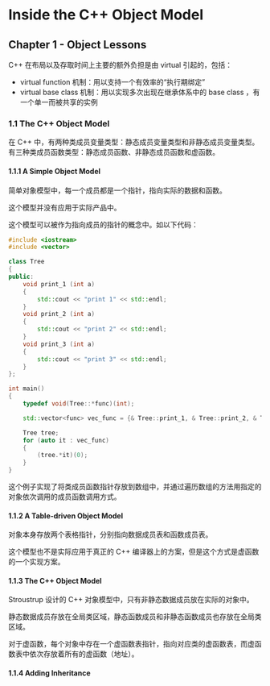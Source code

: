 # Inside the C++ Object Model

## Chapter 1 - Object Lessons

C++ 在布局以及存取时间上主要的额外负担是由 virtual 引起的，包括：  

- virtual function 机制：用以支持一个有效率的“执行期绑定”  
- virtual base class 机制：用以实现多次出现在继承体系中的 base class ，有一个单一而被共享的实例

### 1.1 The C++ Object Model

在 C++ 中，有两种类成员变量类型：静态成员变量类型和非静态成员变量类型。有三种类成员函数类型：静态成员函数、非静态成员函数和虚函数。  

#### 1.1.1 A Simple Object Model

简单对象模型中，每一个成员都是一个指针，指向实际的数据和函数。  

这个模型并没有应用于实际产品中。  

这个模型可以被作为指向成员的指针的概念中。如以下代码：  

```C++
#include <iostream>
#include <vector>

class Tree
{
public:
    void print_1 (int a)
    {
        std::cout << "print 1" << std::endl;
    }
    void print_2 (int a)
    {
        std::cout << "print 2" << std::endl;
    }
    void print_3 (int a)
    {
        std::cout << "print 3" << std::endl;
    }
};

int main()
{
    typedef void(Tree::*func)(int);

    std::vector<func> vec_func = {& Tree::print_1, & Tree::print_2, & Tree::print_3};

    Tree tree;
    for (auto it : vec_func) 
    {
        (tree.*it)(0);
    }
}
```

这个例子实现了将类成员函数指针存放到数组中，并通过遍历数组的方法用指定的对象依次调用的成员函数调用方式。  

#### 1.1.2 A Table-driven Object Model

对象本身存放两个表格指针，分别指向数据成员表和函数成员表。  

这个模型也不是实际应用于真正的 C++ 编译器上的方案，但是这个方式是虚函数的一个实现方案。  

#### 1.1.3 The C++ Object Model

Stroustrup 设计的 C++ 对象模型中，只有非静态数据成员放在实际的对象中。  

静态数据成员存放在全局类区域，静态函数成员和非静态函数成员也存放在全局类区域。  

对于虚函数，每个对象中存在一个虚函数表指针，指向对应类的虚函数表，而虚函数表中依次存放着所有的虚函数（地址）。  

#### 1.1.4 Adding Inheritance

